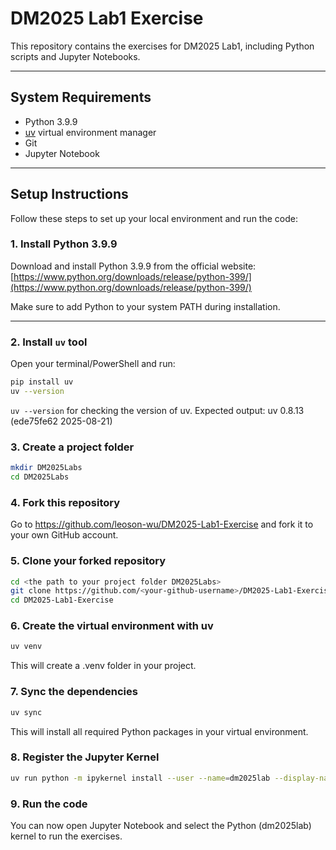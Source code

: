 # DM2025 Lab1 Exercise

This repository contains the exercises for DM2025 Lab1, including Python scripts and Jupyter Notebooks.

---

## System Requirements

- Python 3.9.9
- [uv](https://pypi.org/project/uv/) virtual environment manager
- Git
- Jupyter Notebook

---

## Setup Instructions

Follow these steps to set up your local environment and run the code:

### 1. Install Python 3.9.9

Download and install Python 3.9.9 from the official website:  
[https://www.python.org/downloads/release/python-399/](https://www.python.org/downloads/release/python-399/)

Make sure to add Python to your system PATH during installation.

---

### 2. Install `uv` tool

Open your terminal/PowerShell and run:
```bash
pip install uv
uv --version 
```
`uv --version` for checking the version of uv. Expected output: uv 0.8.13 (ede75fe62 2025-08-21)
### 3. Create a project folder
```bash
mkdir DM2025Labs
cd DM2025Labs
```

### 4. Fork this repository
Go to https://github.com/leoson-wu/DM2025-Lab1-Exercise and fork it to your own GitHub account.

### 5. Clone your forked repository
```bash
cd <the path to your project folder DM2025Labs>  
git clone https://github.com/<your-github-username>/DM2025-Lab1-Exercise.git
cd DM2025-Lab1-Exercise
```

### 6. Create the virtual environment with uv  
```bash
uv venv
```  
This will create a .venv folder in your project. 

### 7. Sync the dependencies  
```bash
uv sync
``` 
This will install all required Python packages in your virtual environment.  
### 8. Register the Jupyter Kernel  
```bash
uv run python -m ipykernel install --user --name=dm2025lab --display-name "Python (dm2025lab)"
``` 
### 9. Run the code
You can now open Jupyter Notebook and select the Python (dm2025lab) kernel to run the exercises.
